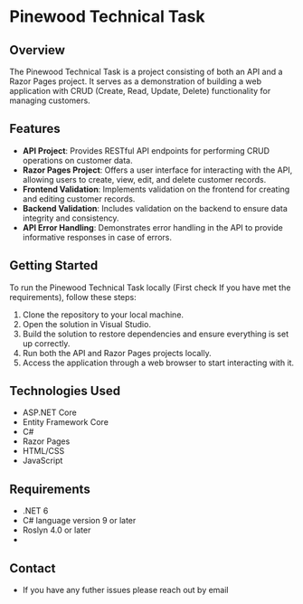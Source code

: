 # Pinewood Technical Task

## Overview
The Pinewood Technical Task is a project consisting of both an API and a Razor Pages project. It serves as a demonstration of building a web application with CRUD (Create, Read, Update, Delete) functionality for managing customers.

## Features
- **API Project**: Provides RESTful API endpoints for performing CRUD operations on customer data.
- **Razor Pages Project**: Offers a user interface for interacting with the API, allowing users to create, view, edit, and delete customer records.
- **Frontend Validation**: Implements validation on the frontend for creating and editing customer records.
- **Backend Validation**: Includes validation on the backend to ensure data integrity and consistency.
- **API Error Handling**: Demonstrates error handling in the API to provide informative responses in case of errors.

## Getting Started
To run the Pinewood Technical Task locally (First check If you have met the requirements), follow these steps:

1. Clone the repository to your local machine.
2. Open the solution in Visual Studio.
3. Build the solution to restore dependencies and ensure everything is set up correctly.
4. Run both the API and Razor Pages projects locally.
5. Access the application through a web browser to start interacting with it.

## Technologies Used
- ASP.NET Core
- Entity Framework Core
- C#
- Razor Pages
- HTML/CSS
- JavaScript

## Requirements
- .NET 6
- C# language version 9 or later
- Roslyn 4.0 or later
- 
## Contact
- If you have any futher issues please reach out by email

